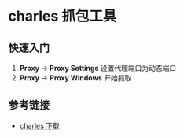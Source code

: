 # charles 抓包工具

## 快速入门

1. **Proxy** -> **Proxy Settings** 设置代理端口为动态端口
2. **Proxy** -> **Proxy Windows** 开始抓取

## 参考链接

- [charles 下载](https://www.charlesproxy.com/latest-release/download.do)
